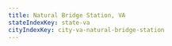 ```yaml
---
title: Natural Bridge Station, VA
stateIndexKey: state-va
cityIndexKey: city-va-natural-bridge-station
---
```


